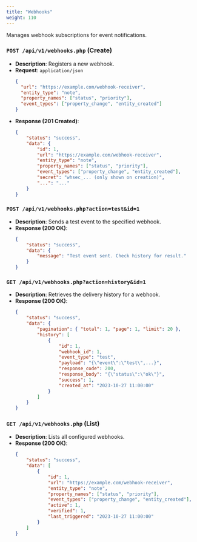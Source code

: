 ```yaml
---
title: "Webhooks"
weight: 110
---
```


Manages webhook subscriptions for event notifications.

### `POST /api/v1/webhooks.php` (Create)
*   **Description**: Registers a new webhook.
*   **Request**: `application/json`
    ```json
    {
      "url": "https://example.com/webhook-receiver",
      "entity_type": "note",
      "property_names": ["status", "priority"],
      "event_types": ["property_change", "entity_created"]
    }
    ```
*   **Response (201 Created)**:
    ```json
    {
        "status": "success",
        "data": {
            "id": 1,
            "url": "https://example.com/webhook-receiver",
            "entity_type": "note",
            "property_names": ["status", "priority"],
            "event_types": ["property_change", "entity_created"],
            "secret": "whsec_... (only shown on creation)",
            "...": "..."
        }
    }
    ```

### `POST /api/v1/webhooks.php?action=test&id=1`
*   **Description**: Sends a test event to the specified webhook.
*   **Response (200 OK)**:
    ```json
    {
        "status": "success",
        "data": {
            "message": "Test event sent. Check history for result."
        }
    }
    ```

### `GET /api/v1/webhooks.php?action=history&id=1`
*   **Description**: Retrieves the delivery history for a webhook.
*   **Response (200 OK)**:
    ```json
    {
        "status": "success",
        "data": {
            "pagination": { "total": 1, "page": 1, "limit": 20 },
            "history": [
                {
                    "id": 1,
                    "webhook_id": 1,
                    "event_type": "test",
                    "payload": "{\"event\":\"test\",...}",
                    "response_code": 200,
                    "response_body": "{\"status\":\"ok\"}",
                    "success": 1,
                    "created_at": "2023-10-27 11:00:00"
                }
            ]
        }
    }
    ```

### `GET /api/v1/webhooks.php` (List)
*   **Description**: Lists all configured webhooks.
*   **Response (200 OK)**:
    ```json
    {
        "status": "success",
        "data": [
            {
                "id": 1,
                "url": "https://example.com/webhook-receiver",
                "entity_type": "note",
                "property_names": ["status", "priority"],
                "event_types": ["property_change", "entity_created"],
                "active": 1,
                "verified": 1,
                "last_triggered": "2023-10-27 11:00:00"
            }
        ]
    }
    ```
